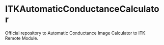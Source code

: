 # ITKAutomaticConductanceCalculator
Official repository to Automatic Conductance Image Calculator to ITK Remote Module.
